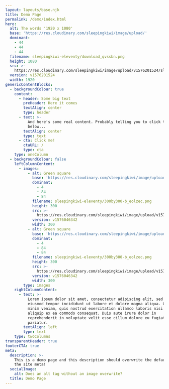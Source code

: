 ```yaml
---
layout: layouts/base.njk
title: Demo Page
permalink: /demo/index.html
hero:
  alt: The words '1920 x 1080'
  base: 'https://res.cloudinary.com/sleepingkiwi/image/upload/'
  dominant:
    - 44
    - 44
    - 44
  filename: sleepingkiwi-eleventy/download_qvssbn.png
  height: 1080
  src: >-
    https://res.cloudinary.com/sleepingkiwi/image/upload/v1576201524/sleepingkiwi-eleventy/download_qvssbn.png
  version: v1576201524
  width: 1920
genericContentBlocks:
  - backgroundColour: true
    content:
      - header: Some big text
        preHeader: Here it comes
        textAlign: center
        type: header
      - text: >-
          And here's some real content. Probably telling you to click the button
          below...
        textAlign: center
        type: text
      - cta: Click me!
        ctaURL: /
        type: cta
    type: oneColumn
  - backgroundColour: false
    leftColumnContent:
      - images:
          - alt: Green square
            base: 'https://res.cloudinary.com/sleepingkiwi/image/upload/'
            dominant:
              - 4
              - 84
              - 84
            filename: sleepingkiwi-eleventy/300by300-b_eolzec.png
            height: 300
            src: >-
              https://res.cloudinary.com/sleepingkiwi/image/upload/v1576046342/sleepingkiwi-eleventy/300by300-b_eolzec.png
            version: v1576046342
            width: 300
          - alt: Green square
            base: 'https://res.cloudinary.com/sleepingkiwi/image/upload/'
            dominant:
              - 4
              - 84
              - 84
            filename: sleepingkiwi-eleventy/300by300-b_eolzec.png
            height: 300
            src: >-
              https://res.cloudinary.com/sleepingkiwi/image/upload/v1576046342/sleepingkiwi-eleventy/300by300-b_eolzec.png
            version: v1576046342
            width: 300
        type: images
    rightColumnContent:
      - text: >-
          Lorem ipsum dolor sit amet, consectetur adipiscing elit, sed do
          eiusmod tempor incididunt ut labore et dolore magna aliqua. Ut enim ad
          minim veniam, quis nostrud exercitation ullamco laboris nisi ut
          aliquip ex ea commodo consequat. Duis aute irure dolor in
          reprehenderit in voluptate velit esse cillum dolore eu fugiat nulla
          pariatur.
        textAlign: left
        type: text
    type: twoColumns
transparentHeader: true
footerCTA: true
meta:
  description: >-
    This is a demo page and this description should overwrite the default one in
    the site meta!
  socialImage:
    alt: Does an alt tag without an image overwrite?
  title: Demo Page
---
```

